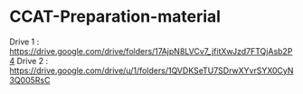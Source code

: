 # CCAT-Preparation-material

Drive 1 : https://drive.google.com/drive/folders/17AjpN8LVCv7_jfitXwJzd7FTQjAsb2P4
Drive 2 : https://drive.google.com/drive/u/1/folders/1QVDKSeTU7SDrwXYvrSYX0CyN3Q005RsC
